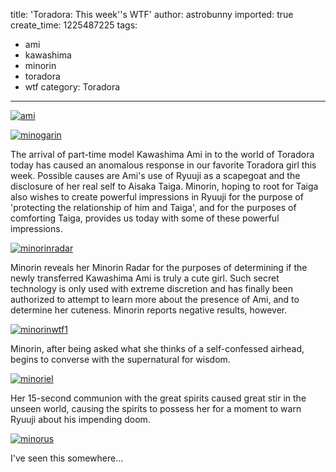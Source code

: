 title: 'Toradora: This week''s WTF'
author: astrobunny
imported: true
create_time: 1225487225
tags:
- ami
- kawashima
- minorin
- toradora
- wtf
category: Toradora
---
 [![](wp-uploads/2008/11/ami-500x283.jpg "ami")](/images/wp-uploads/2008/11/ami.jpg)  
  
 [![](wp-uploads/2008/11/minogarin-500x283.jpg "minogarin")](/images/wp-uploads/2008/11/minogarin.jpg)  
  
The arrival of part-time model Kawashima Ami in to the world of Toradora today has caused an anomalous response in our favorite Toradora girl this week. Possible causes are Ami's use of Ryuuji as a scapegoat and the disclosure of her real self to Aisaka Taiga. Minorin, hoping to root for Taiga also wishes to create powerful impressions in Ryuuji for the purpose of 'protecting the relationship of him and Taiga', and for the purposes of comforting Taiga, provides us today with some of these powerful impressions.  
  
 [<!--more-->](/images/wp-uploads/2008/11/minogarin.jpg)  
  
 [![](wp-uploads/2008/11/minorinradar-500x283.jpg "minorinradar")](/images/wp-uploads/2008/11/minorinradar.jpg)  
  
Minorin reveals her Minorin Radar for the purposes of determining if the newly transferred Kawashima Ami is truly a cute girl. Such secret technology is only used with extreme discretion and has finally been authorized to attempt to learn more about the presence of Ami, and to determine her cuteness. Minorin reports negative results, however.  
  
 [![](wp-uploads/2008/11/minorinwtf1-500x283.jpg "minorinwtf1")](/images/wp-uploads/2008/11/minorinwtf1.jpg)  
  
Minorin, after being asked what she thinks of a self-confessed airhead, begins to converse with the supernatural for wisdom.  
  
 [![](wp-uploads/2008/11/minoriel-500x283.jpg "minoriel")](/images/wp-uploads/2008/11/minoriel.jpg)  
  
Her 15-second communion with the great spirits caused great stir in the unseen world, causing the spirits to possess her for a moment to warn Ryuuji about his impending doom.  
  
 [![](wp-uploads/2008/11/minorus-500x283.jpg "minorus")](/images/wp-uploads/2008/11/minorus.jpg)  
  
I've seen this somewhere...